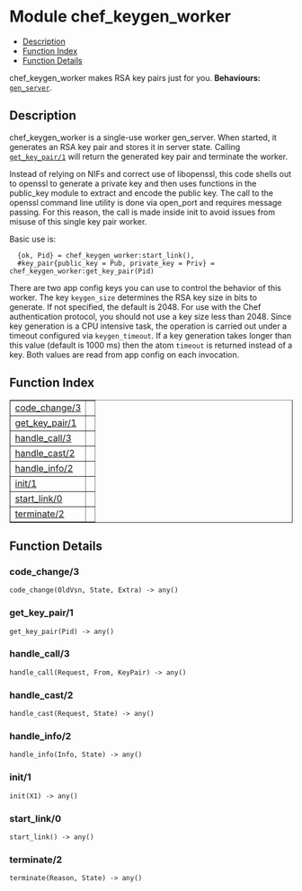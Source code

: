 

# Module chef_keygen_worker #
* [Description](#description)
* [Function Index](#index)
* [Function Details](#functions)


chef_keygen_worker makes RSA key pairs just for you.
__Behaviours:__ [`gen_server`](gen_server.md).
<a name="description"></a>

## Description ##



chef_keygen_worker is a single-use worker gen_server. When started, it generates an RSA
key pair and stores it in server state. Calling [`get_key_pair/1`](#get_key_pair-1) will return the
generated key pair and terminate the worker.



Instead of relying on NIFs and correct use of libopenssl, this code shells out to openssl
to generate a private key and then uses functions in the public_key module to extract and
encode the public key. The call to the openssl command line utility is done via open_port
and requires message passing. For this reason, the call is made inside init to avoid
issues from misuse of this single key pair worker.


Basic use is:

```
  {ok, Pid} = chef_keygen_worker:start_link(),
  #key_pair{public_key = Pub, private_key = Priv} = chef_keygen_worker:get_key_pair(Pid)
```


There are two app config keys you can use to control the behavior of this worker. The key
`keygen_size` determines the RSA key size in bits to generate. If not specified, the
default is 2048. For use with the Chef authentication protocol, you should not use a key
size less than 2048. Since key generation is a CPU intensive task, the operation is
carried out under a timeout configured via `keygen_timeout`. If a key generation takes
longer than this value (default is 1000 ms) then the atom `timeout` is returned instead
of a key. Both values are read from app config on each invocation.
<a name="index"></a>

## Function Index ##


<table width="100%" border="1" cellspacing="0" cellpadding="2" summary="function index"><tr><td valign="top"><a href="#code_change-3">code_change/3</a></td><td></td></tr><tr><td valign="top"><a href="#get_key_pair-1">get_key_pair/1</a></td><td></td></tr><tr><td valign="top"><a href="#handle_call-3">handle_call/3</a></td><td></td></tr><tr><td valign="top"><a href="#handle_cast-2">handle_cast/2</a></td><td></td></tr><tr><td valign="top"><a href="#handle_info-2">handle_info/2</a></td><td></td></tr><tr><td valign="top"><a href="#init-1">init/1</a></td><td></td></tr><tr><td valign="top"><a href="#start_link-0">start_link/0</a></td><td></td></tr><tr><td valign="top"><a href="#terminate-2">terminate/2</a></td><td></td></tr></table>


<a name="functions"></a>

## Function Details ##

<a name="code_change-3"></a>

### code_change/3 ###

`code_change(OldVsn, State, Extra) -> any()`


<a name="get_key_pair-1"></a>

### get_key_pair/1 ###

`get_key_pair(Pid) -> any()`


<a name="handle_call-3"></a>

### handle_call/3 ###

`handle_call(Request, From, KeyPair) -> any()`


<a name="handle_cast-2"></a>

### handle_cast/2 ###

`handle_cast(Request, State) -> any()`


<a name="handle_info-2"></a>

### handle_info/2 ###

`handle_info(Info, State) -> any()`


<a name="init-1"></a>

### init/1 ###

`init(X1) -> any()`


<a name="start_link-0"></a>

### start_link/0 ###

`start_link() -> any()`


<a name="terminate-2"></a>

### terminate/2 ###

`terminate(Reason, State) -> any()`


